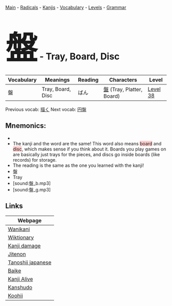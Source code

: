 <style> bigfont {font-size: 100px}</style>
[Main](../README.md) -
[Radicals](../radicals.md) -
[Kanjis](../kanjis.md) -
[Vocabulary](../vocabulary.md) -
[Levels](../levels.md) -
[Grammar](../grammar.md)
# <bigfont> 盤</bigfont> - Tray, Board, Disc 

| Vocabulary | Meanings | Reading | Characters | Level |
| --- | --- | --- | --- | --- |
| 盤 | Tray, Board, Disc | ばん |  [盤](../kanjis/盤.md) (Tray, Platter, Board) | [Level 38](../levels/wk_level38.md) |

Previous vocab: [描く](描く.md) Next vocab: [円盤](円盤.md) 

## Mnemonics:

* 
* The kanji and the word are the same! This word also means <span style="background-color:#ffcccb"> board</span> and <span style="background-color:#ffcccb"> disc</span>, which makes sense if you think about it. Boards you play games on are basically just trays for the pieces, and discs go inside boards (like records) for storage.
* The reading is the same as the one you learned with the kanji!
* 盤
* Tray
* [sound:盤_b.mp3]
* [sound:盤_g.mp3]


## Links 

| Webpage |
| --- |
| [Wanikani          ](https://www.wanikani.com/kanji/盤) |
| [Wiktionary        ](https://en.wiktionary.org/wiki/盤) |
| [Kanji damage      ](http://www.kanjidamage.com/kanji/search?utf8=✓&q=盤) |
| [Jitenon           ](https://jitenon.com/kanji/盤) |
| [Tanoshii japanese ](https://www.tanoshiijapanese.com/dictionary/kanji.cfm?k=盤) |
| [Baike             ](https://baike.baidu.com/item/盤) |
| [Kanji Alive       ](https://app.kanjialive.com/盤) |
| [Kanshudo          ](https://www.kanshudo.com/searchmn?q=盤) |
| [Koohii            ](https://kanji.koohii.com/study/kanji/盤) |
